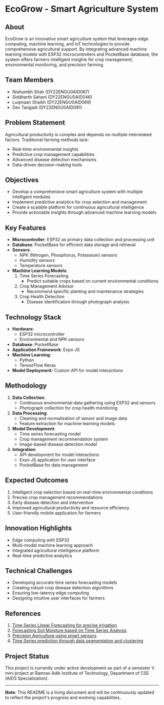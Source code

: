 # EcoGrow - Smart Agriculture System

## About
EcoGrow is an innovative smart agriculture system that leverages edge computing, machine learning, and IoT technologies to provide comprehensive agricultural support. By integrating advanced machine learning models with ESP32 microcontrollers and PocketBase database, the system offers farmers intelligent insights for crop management, environmental monitoring, and precision farming.

## Team Members
- Nishumbh Shah (DY22ENGU0AID067)
- Siddharth Sahani (DY22ENGU0AID046)
- Luqmaan Shaikh (DY22ENGU0AID069)
- Dev Tangadi (DY22ENGU0AID081)

## Problem Statement
Agricultural productivity is complex and depends on multiple interrelated factors. Traditional farming methods lack:
- Real-time environmental insights
- Predictive crop management capabilities
- Advanced disease detection mechanisms
- Data-driven decision-making tools

## Objectives
- Develop a comprehensive smart agriculture system with multiple intelligent modules
- Implement predictive analytics for crop selection and management
- Create a scalable platform for continuous agricultural intelligence
- Provide actionable insights through advanced machine learning models

## Key Features
- **Microcontroller**: ESP32 as primary data collection and processing unit
- **Database**: PocketBase for efficient data storage and retrieval
- **Sensors**: 
  * NPK (Nitrogen, Phosphorus, Potassium) sensors
  * Humidity sensors
  * Temperature sensors
- **Machine Learning Models**:
  1. Time Series Forecasting
     - Predict suitable crops based on current environmental conditions
  2. Crop Management Advisor
     - Recommend specific planting and maintenance strategies
  3. Crop Health Detection
     - Disease identification through photograph analysis

## Technology Stack
- **Hardware**:
  * ESP32 microcontroller
  * Environmental and NPK sensors
- **Database**: PocketBase
- **Application Framework**: Expo JS
- **Machine Learning**:
  * Python
  * TensorFlow Keras
- **Model Deployment**: Custom API for model interactions

## Methodology
1. **Data Collection**: 
   - Continuous environmental data gathering using ESP32 and sensors
   - Photograph collection for crop health monitoring
2. **Data Processing**: 
   - Cleaning and normalization of sensor and image data
   - Feature extraction for machine learning models
3. **Model Development**:
   - Time series forecasting model
   - Crop management recommendation system
   - Image-based disease detection model
4. **Integration**:
   - API development for model interactions
   - Expo JS application for user interface
   - PocketBase for data management

## Expected Outcomes
1. Intelligent crop selection based on real-time environmental conditions
2. Precise crop management recommendations
3. Early disease detection and intervention
4. Improved agricultural productivity and resource efficiency
5. User-friendly mobile application for farmers

## Innovation Highlights
- Edge computing with ESP32
- Multi-modal machine learning approach
- Integrated agricultural intelligence platform
- Real-time predictive analytics

## Technical Challenges
- Developing accurate time series forecasting models
- Creating robust crop disease detection algorithms
- Ensuring low-latency edge computing
- Designing intuitive user interfaces for farmers

## References
1. [Time Series Linear Forecasting for precise irrigation](https://ieeexplore.ieee.org/abstract/document/10454662)
2. [Forecasting Soil Moisture based on Time Series Analysis](https://www.mdpi.com/1424-8220/21/8/2656)
3. [Precision Agriculture using smart sensors](https://link.springer.com/chapter/10.1007/978-981-15-0313-9_11)
4. [Time Series prediction through data segmentation and clustering](https://www.atlantis-press.com/proceedings/iconnsmal-22/125987136)

## Project Status
This project is currently under active development as part of a semester V mini project at Ramrao Adik Institute of Technology, Department of CSE (AIDS Specialization).

---

**Note**: This README is a living document and will be continuously updated to reflect the project's progress and evolving capabilities.
